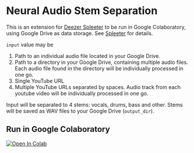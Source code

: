 # Neural Audio Stem Separation

This is an extension for [Deezer Spleeter](https://github.com/deezer/spleeter) to be run in Google Colaboratory, using Google Drive as data storage. See [Spleeter](https://github.com/deezer/spleeter) for details.

`input` value may be
1.   Path to an individual audio file located in your Google Drive.
2.   Path to a directory in your Google Drive, containing multiple audio files. Each audio file found in the directory will be individually processed in one go.
3.   Single YouTube URL
4.   Multiple YouTube URLs separated by spaces. Audio track from each youtube video will be individually processed in one go.

Input will be separated to 4 stems: vocals, drums, bass and other. Stems will be saved as WAV files to your Google Drive (`output_dir`).


## Run in Google Colaboratory
[![Open In Colab](https://colab.research.google.com/assets/colab-badge.svg)](https://colab.research.google.com/github/olaviinha/NeuralAudioStemSeparation-colab/blob/master/NeuralAudioStemSeparation.ipynb)
